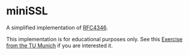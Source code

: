 miniSSL
=======

A simplified implementation of [RFC4346](http://www.ietf.org/rfc/rfc4346.txt).

This implementation is for educational purposes only. See this
[Exercise from the TU Munich](http://www.net.in.tum.de/fileadmin/TUM/teaching/netzsicherheit/ws1314/assignment3/assignment.pdf)
if you are interested it.
